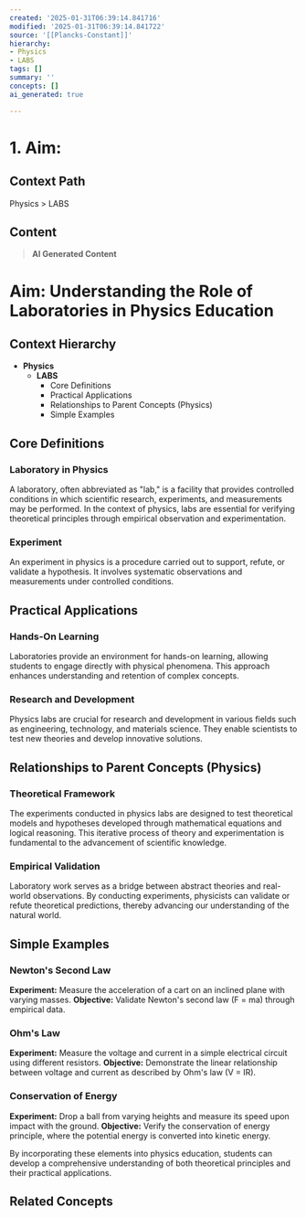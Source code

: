```yaml
---
created: '2025-01-31T06:39:14.841716'
modified: '2025-01-31T06:39:14.841722'
source: '[[Plancks-Constant]]'
hierarchy:
- Physics
- LABS
tags: []
summary: ''
concepts: []
ai_generated: true

---
```


# 1. Aim:

## Context Path
Physics > LABS

## Content
> **AI Generated Content**
 # Aim: Understanding the Role of Laboratories in Physics Education

## Context Hierarchy
- **Physics**
  - **LABS**
    - Core Definitions
    - Practical Applications
    - Relationships to Parent Concepts (Physics)
    - Simple Examples

## Core Definitions

### Laboratory in Physics
A laboratory, often abbreviated as "lab," is a facility that provides controlled conditions in which scientific research, experiments, and measurements may be performed. In the context of physics, labs are essential for verifying theoretical principles through empirical observation and experimentation.

### Experiment
An experiment in physics is a procedure carried out to support, refute, or validate a hypothesis. It involves systematic observations and measurements under controlled conditions.

## Practical Applications

### Hands-On Learning
Laboratories provide an environment for hands-on learning, allowing students to engage directly with physical phenomena. This approach enhances understanding and retention of complex concepts.

### Research and Development
Physics labs are crucial for research and development in various fields such as engineering, technology, and materials science. They enable scientists to test new theories and develop innovative solutions.

## Relationships to Parent Concepts (Physics)

### Theoretical Framework
The experiments conducted in physics labs are designed to test theoretical models and hypotheses developed through mathematical equations and logical reasoning. This iterative process of theory and experimentation is fundamental to the advancement of scientific knowledge.

### Empirical Validation
Laboratory work serves as a bridge between abstract theories and real-world observations. By conducting experiments, physicists can validate or refute theoretical predictions, thereby advancing our understanding of the natural world.

## Simple Examples

### Newton's Second Law
**Experiment:** Measure the acceleration of a cart on an inclined plane with varying masses.
**Objective:** Validate Newton's second law (F = ma) through empirical data.

### Ohm's Law
**Experiment:** Measure the voltage and current in a simple electrical circuit using different resistors.
**Objective:** Demonstrate the linear relationship between voltage and current as described by Ohm's law (V = IR).

### Conservation of Energy
**Experiment:** Drop a ball from varying heights and measure its speed upon impact with the ground.
**Objective:** Verify the conservation of energy principle, where the potential energy is converted into kinetic energy.

By incorporating these elements into physics education, students can develop a comprehensive understanding of both theoretical principles and their practical applications.

## Related Concepts
